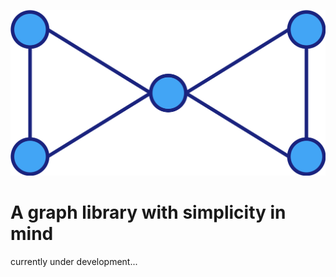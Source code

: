 ![](assets/prepona.svg)

A graph library with simplicity in mind
==========================================================

currently under development...